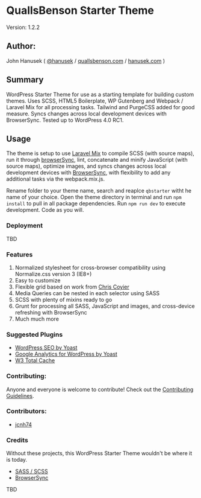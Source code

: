 # QuallsBenson Starter Theme

Version: 1.2.2

## Author:

John Hanusek ( [@hanusek](http://twitter.com/hanusek) / [quallsbenson.com](http://quallsbenson.com) / [hanusek.com](http://hanusek.com) )

## Summary

WordPress Starter Theme for use as a starting template for building custom themes. Uses SCSS, HTML5 Boilerplate, WP Gutenberg and Webpack / Laravel Mix for all processing tasks. Tailwind and PurgeCSS added for good measure. Syncs changes across local development devices with BrowserSync. Tested up to WordPress 4.0 RC1.

## Usage

The theme is setup to use [Laravel Mix](https://laravel.com/docs/8.x/mix) to compile SCSS (with source maps), run it through [browserSync](https://github.com/ai/autoprefixer), lint, concatenate and minify JavaScript (with source maps), optimize images, and syncs changes across local development devices with [BrowserSync](https://github.com/shakyShane/browser-sync), with flexibility to add any additional tasks via the webpack.mix.js. 

Rename folder to your theme name, search and reaplce `qbstarter` witht he name of your choice. Open the theme directory in terminal and run `npm install` to pull in all package dependencies. Run `npm run dev` to execute development. Code as you will.


### Deployment

TBD

### Features

1. Normalized stylesheet for cross-browser compatibility using Normalize.css version 3 (IE8+)
2. Easy to customize
3. Flexible grid based on work from [Chris Coyier](https://twitter.com/chriscoyier)
4. Media Queries can be nested in each selector using SASS
5. SCSS with plenty of mixins ready to go
6. Grunt for processing all SASS, JavaScript and images, and cross-device refreshing with BrowserSync
7. Much much more

### Suggested Plugins

* [WordPress SEO by Yoast](http://wordpress.org/extend/plugins/wordpress-seo/)
* [Google Analytics for WordPress by Yoast](http://wordpress.org/extend/plugins/google-analytics-for-wordpress/)
* [W3 Total Cache](http://wordpress.org/extend/plugins/w3-total-cache/)

### Contributing:

Anyone and everyone is welcome to contribute! Check out the [Contributing Guidelines](CONTRIBUTING.md).

### Contributors:

- [jcnh74](https://github.com/jcnh74)

### Credits

Without these projects, this WordPress Starter Theme wouldn't be where it is today.

* [SASS / SCSS](http://sass-lang.com/)
* [BrowserSync](https://github.com/shakyShane/browser-sync)

TBD
